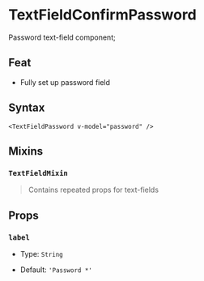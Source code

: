 # TextFieldConfirmPassword

Password text-field component;

## Feat

- Fully set up password field

## Syntax

```vue
<TextFieldPassword v-model="password" />
```

## Mixins

### `TextFieldMixin`

> Contains repeated props for text-fields

## Props

### `label`

- Type: `String`

- Default: `'Password *'`

